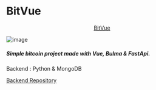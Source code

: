# BitVue
<p align="center">
  <a href="https://bitcoin-vue.netlify.app">BitVue</a>
</p>


![image](https://i.ibb.co/bvHTRXX/Captura-de-tela-de-2021-01-16-19-56-43.png)

##### Simple bitcoin project made with Vue, Bulma & FastApi.

Backend : Python & MongoDB

<p>
  <a href="https://github.com/xjhofernandes/vue-bitcoin-backend">Backend Repository</a>
</p>
